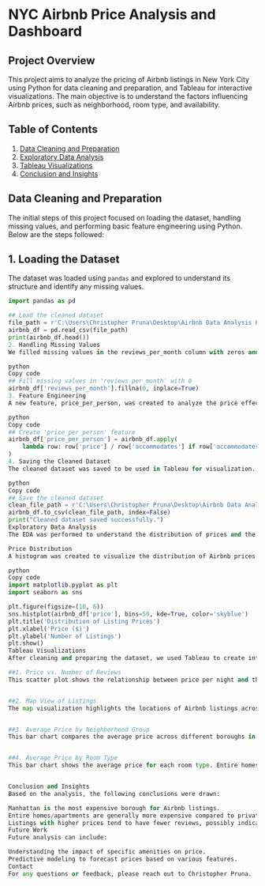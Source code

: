 # NYC Airbnb Price Analysis and Dashboard

## Project Overview
This project aims to analyze the pricing of Airbnb listings in New York City using Python for data cleaning and preparation, and Tableau for interactive visualizations. The main objective is to understand the factors influencing Airbnb prices, such as neighborhood, room type, and availability.

## Table of Contents
1. [Data Cleaning and Preparation](#data-cleaning-and-preparation)
2. [Exploratory Data Analysis](#exploratory-data-analysis)
3. [Tableau Visualizations](#tableau-visualizations)
4. [Conclusion and Insights](#conclusion-and-insights)

## Data Cleaning and Preparation
The initial steps of this project focused on loading the dataset, handling missing values, and performing basic feature engineering using Python. Below are the steps followed:

## 1. Loading the Dataset
The dataset was loaded using `pandas` and explored to understand its structure and identify any missing values.

```python
import pandas as pd

## Load the cleaned dataset
file_path = r'C:\Users\Christopher Pruna\Desktop\Airbnb Data Analysis Project\Cleaned_NYC_Airbnb.csv'
airbnb_df = pd.read_csv(file_path)
print(airbnb_df.head())
2. Handling Missing Values
We filled missing values in the reviews_per_month column with zeros and dropped any unnecessary columns.

python
Copy code
## Fill missing values in 'reviews_per_month' with 0
airbnb_df['reviews_per_month'].fillna(0, inplace=True)
3. Feature Engineering
A new feature, price_per_person, was created to analyze the price effectiveness of each listing.

python
Copy code
## Create 'price_per_person' feature
airbnb_df['price_per_person'] = airbnb_df.apply(
    lambda row: row['price'] / row['accommodates'] if row['accommodates'] > 0 else 0, axis=1
)
4. Saving the Cleaned Dataset
The cleaned dataset was saved to be used in Tableau for visualization.

python
Copy code
## Save the cleaned dataset
clean_file_path = r'C:\Users\Christopher Pruna\Desktop\Airbnb Data Analysis Project\Cleaned_NYC_Airbnb.csv'
airbnb_df.to_csv(clean_file_path, index=False)
print("Cleaned dataset saved successfully.")
Exploratory Data Analysis
The EDA was performed to understand the distribution of prices and the relationship between different features.

Price Distribution
A histogram was created to visualize the distribution of Airbnb prices.

python
Copy code
import matplotlib.pyplot as plt
import seaborn as sns

plt.figure(figsize=(10, 6))
sns.histplot(airbnb_df['price'], bins=50, kde=True, color='skyblue')
plt.title('Distribution of Listing Prices')
plt.xlabel('Price ($)')
plt.ylabel('Number of Listings')
plt.show()
Tableau Visualizations
After cleaning and preparing the dataset, we used Tableau to create interactive visualizations. Below are the visualizations and their descriptions:

##1. Price vs. Number of Reviews
This scatter plot shows the relationship between price per night and the number of reviews. Higher-priced listings tend to have fewer reviews.


##2. Map View of Listings
The map visualization highlights the locations of Airbnb listings across NYC, with larger dots representing higher prices.


##3. Average Price by Neighborhood Group
This bar chart compares the average price across different boroughs in NYC. Manhattan has the highest average price, followed by Brooklyn.


##4. Average Price by Room Type
This bar chart shows the average price for each room type. Entire homes/apartments are significantly more expensive than private or shared rooms.


Conclusion and Insights
Based on the analysis, the following conclusions were drawn:

Manhattan is the most expensive borough for Airbnb listings.
Entire homes/apartments are generally more expensive compared to private or shared rooms.
Listings with higher prices tend to have fewer reviews, possibly indicating they are less popular or affordable for the average visitor.
Future Work
Future analysis can include:

Understanding the impact of specific amenities on price.
Predictive modeling to forecast prices based on various features.
Contact
For any questions or feedback, please reach out to Christopher Pruna.
